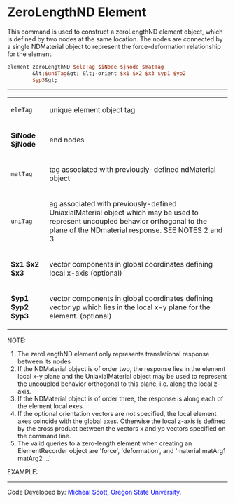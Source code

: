 # ZeroLengthND Element

<p>This command is used to construct a zeroLengthND element object,
which is defined by two nodes at the same location. The nodes are
connected by a single NDMaterial object to represent the
force-deformation relationship for the element.</p>

```tcl
element zeroLengthND $eleTag $iNode $jNode $matTag
        &lt;$uniTag&gt; &lt;-orient $x1 $x2 $x3 $yp1 $yp2
        $yp3&gt;
```

<hr />
<table>
<tbody>
<tr class="odd">
<td><code class="parameter-table-variable">eleTag</code></td>
<td><p>unique element object tag</p></td>
</tr>
<tr class="even">
<td><p><strong>$iNode $jNode</strong></p></td>
<td><p>end nodes</p></td>
</tr>
<tr class="odd">
<td><code class="parameter-table-variable">matTag</code></td>
<td><p>tag associated with previously-defined ndMaterial object</p></td>
</tr>
<tr class="even">
<td><code class="parameter-table-variable">uniTag</code></td>
<td><p>ag associated with previously-defined UniaxialMaterial object
which may be used to represent uncoupled behavior orthogonal to the
plane of the NDmaterial response. SEE NOTES 2 and 3.</p></td>
</tr>
<tr class="odd">
<td><p><strong>$x1 $x2 $x3</strong></p></td>
<td><p>vector components in global coordinates defining local x-axis
(optional)</p></td>
</tr>
<tr class="even">
<td><p><strong>$yp1 $yp2 $yp3</strong></p></td>
<td><p>vector components in global coordinates defining vector yp which
lies in the local x-y plane for the element. (optional)</p></td>
</tr>
</tbody>
</table>
<p>NOTE:</p>
<ol>
<li>The zeroLengthND element only represents translational response
between its nodes</li>
<li>If the NDMaterial object is of order two, the response lies in the
element local x-y plane and the UniaxialMaterial object may be used to
represent the uncoupled behavior orthogonal to this plane, i.e. along
the local z-axis.</li>
<li>If the NDMaterial object is of order three, the response is along
each of the element local exes.</li>
<li>If the optional orientation vectors are not specified, the local
element axes coincide with the global axes. Otherwise the local z-axis
is defined by the cross product between the vectors x and yp vectors
specified on the command line.</li>
<li>The valid queries to a zero-length element when creating an
ElementRecorder object are 'force', 'deformation', and 'material matArg1
matArg2 ...'</li>
</ol>
<p>EXAMPLE:</p>
<hr />
<p>Code Developed by: <span style="color:blue"> Micheal Scott,
Oregon State University. </span></p>

